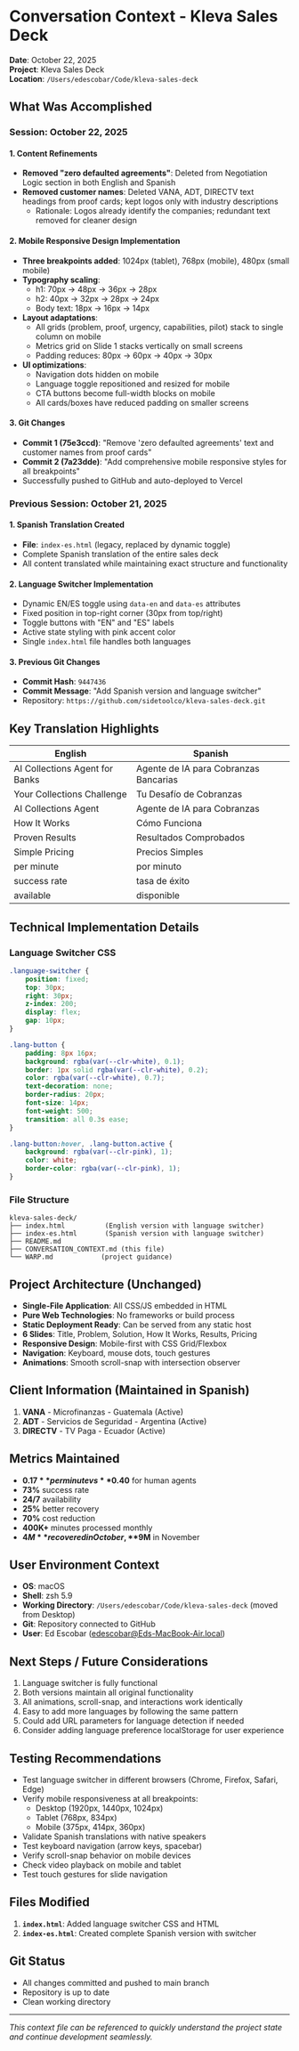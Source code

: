 # Conversation Context - Kleva Sales Deck

**Date**: October 22, 2025  
**Project**: Kleva Sales Deck  
**Location**: `/Users/edescobar/Code/kleva-sales-deck`

## What Was Accomplished

### Session: October 22, 2025

#### 1. Content Refinements
- **Removed "zero defaulted agreements"**: Deleted from Negotiation Logic section in both English and Spanish
- **Removed customer names**: Deleted VANA, ADT, DIRECTV text headings from proof cards; kept logos only with industry descriptions
  - Rationale: Logos already identify the companies; redundant text removed for cleaner design

#### 2. Mobile Responsive Design Implementation
- **Three breakpoints added**: 1024px (tablet), 768px (mobile), 480px (small mobile)
- **Typography scaling**: 
  - h1: 70px → 48px → 36px → 28px
  - h2: 40px → 32px → 28px → 24px
  - Body text: 18px → 16px → 14px
- **Layout adaptations**:
  - All grids (problem, proof, urgency, capabilities, pilot) stack to single column on mobile
  - Metrics grid on Slide 1 stacks vertically on small screens
  - Padding reduces: 80px → 60px → 40px → 30px
- **UI optimizations**:
  - Navigation dots hidden on mobile
  - Language toggle repositioned and resized for mobile
  - CTA buttons become full-width blocks on mobile
  - All cards/boxes have reduced padding on smaller screens

#### 3. Git Changes
- **Commit 1 (75e3ccd)**: "Remove 'zero defaulted agreements' text and customer names from proof cards"
- **Commit 2 (7a23dde)**: "Add comprehensive mobile responsive styles for all breakpoints"
- Successfully pushed to GitHub and auto-deployed to Vercel

### Previous Session: October 21, 2025

#### 1. Spanish Translation Created
- **File**: `index-es.html` (legacy, replaced by dynamic toggle)
- Complete Spanish translation of the entire sales deck
- All content translated while maintaining exact structure and functionality

#### 2. Language Switcher Implementation
- Dynamic EN/ES toggle using `data-en` and `data-es` attributes
- Fixed position in top-right corner (30px from top/right)
- Toggle buttons with "EN" and "ES" labels
- Active state styling with pink accent color
- Single `index.html` file handles both languages

#### 3. Previous Git Changes
- **Commit Hash**: `9447436`
- **Commit Message**: "Add Spanish version and language switcher"
- Repository: `https://github.com/sidetoolco/kleva-sales-deck.git`

## Key Translation Highlights

| English | Spanish |
|---------|---------|
| AI Collections Agent for Banks | Agente de IA para Cobranzas Bancarias |
| Your Collections Challenge | Tu Desafío de Cobranzas |
| AI Collections Agent | Agente de IA para Cobranzas |
| How It Works | Cómo Funciona |
| Proven Results | Resultados Comprobados |
| Simple Pricing | Precios Simples |
| per minute | por minuto |
| success rate | tasa de éxito |
| available | disponible |

## Technical Implementation Details

### Language Switcher CSS
```css
.language-switcher {
    position: fixed;
    top: 30px;
    right: 30px;
    z-index: 200;
    display: flex;
    gap: 10px;
}

.lang-button {
    padding: 8px 16px;
    background: rgba(var(--clr-white), 0.1);
    border: 1px solid rgba(var(--clr-white), 0.2);
    color: rgba(var(--clr-white), 0.7);
    text-decoration: none;
    border-radius: 20px;
    font-size: 14px;
    font-weight: 500;
    transition: all 0.3s ease;
}

.lang-button:hover, .lang-button.active {
    background: rgba(var(--clr-pink), 1);
    color: white;
    border-color: rgba(var(--clr-pink), 1);
}
```

### File Structure
```
kleva-sales-deck/
├── index.html          (English version with language switcher)
├── index-es.html       (Spanish version with language switcher)
├── README.md
├── CONVERSATION_CONTEXT.md (this file)
└── WARP.md            (project guidance)
```

## Project Architecture (Unchanged)
- **Single-File Application**: All CSS/JS embedded in HTML
- **Pure Web Technologies**: No frameworks or build process
- **Static Deployment Ready**: Can be served from any static host
- **6 Slides**: Title, Problem, Solution, How It Works, Results, Pricing
- **Responsive Design**: Mobile-first with CSS Grid/Flexbox
- **Navigation**: Keyboard, mouse dots, touch gestures
- **Animations**: Smooth scroll-snap with intersection observer

## Client Information (Maintained in Spanish)
1. **VANA** - Microfinanzas - Guatemala (Active)
2. **ADT** - Servicios de Seguridad - Argentina (Active) 
3. **DIRECTV** - TV Paga - Ecuador (Active)

## Metrics Maintained
- **$0.17** per minute vs **$0.40** for human agents
- **73%** success rate
- **24/7** availability
- **25%** better recovery
- **70%** cost reduction
- **400K+** minutes processed monthly
- **$4M** recovered in October, **$9M** in November

## User Environment Context
- **OS**: macOS
- **Shell**: zsh 5.9
- **Working Directory**: `/Users/edescobar/Code/kleva-sales-deck` (moved from Desktop)
- **Git**: Repository connected to GitHub
- **User**: Ed Escobar (edescobar@Eds-MacBook-Air.local)

## Next Steps / Future Considerations
1. Language switcher is fully functional
2. Both versions maintain all original functionality
3. All animations, scroll-snap, and interactions work identically
4. Easy to add more languages by following the same pattern
5. Could add URL parameters for language detection if needed
6. Consider adding language preference localStorage for user experience

## Testing Recommendations
- Test language switcher in different browsers (Chrome, Firefox, Safari, Edge)
- Verify mobile responsiveness at all breakpoints:
  - Desktop (1920px, 1440px, 1024px)
  - Tablet (768px, 834px)
  - Mobile (375px, 414px, 360px)
- Validate Spanish translations with native speakers
- Test keyboard navigation (arrow keys, spacebar)
- Verify scroll-snap behavior on mobile devices
- Check video playback on mobile and tablet
- Test touch gestures for slide navigation

## Files Modified
1. **`index.html`**: Added language switcher CSS and HTML
2. **`index-es.html`**: Created complete Spanish version with switcher

## Git Status
- All changes committed and pushed to main branch
- Repository is up to date
- Clean working directory

---
*This context file can be referenced to quickly understand the project state and continue development seamlessly.*